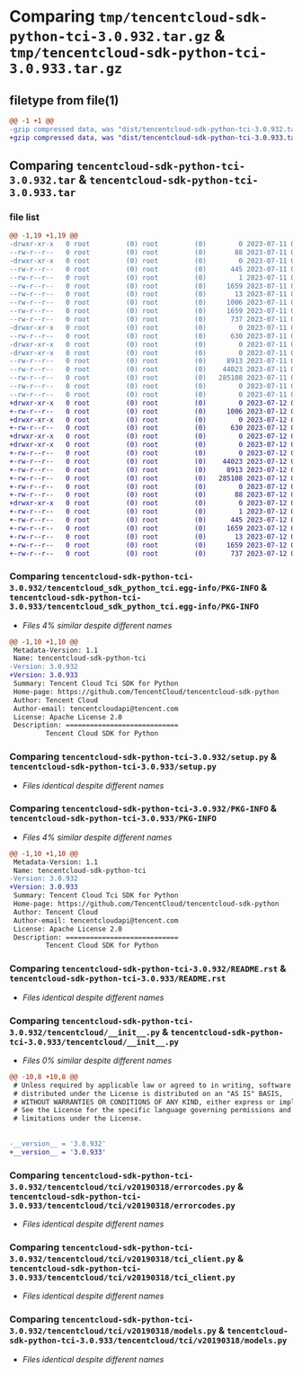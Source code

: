 # Comparing `tmp/tencentcloud-sdk-python-tci-3.0.932.tar.gz` & `tmp/tencentcloud-sdk-python-tci-3.0.933.tar.gz`

## filetype from file(1)

```diff
@@ -1 +1 @@
-gzip compressed data, was "dist/tencentcloud-sdk-python-tci-3.0.932.tar", last modified: Tue Jul 11 01:00:35 2023, max compression
+gzip compressed data, was "dist/tencentcloud-sdk-python-tci-3.0.933.tar", last modified: Wed Jul 12 00:38:14 2023, max compression
```

## Comparing `tencentcloud-sdk-python-tci-3.0.932.tar` & `tencentcloud-sdk-python-tci-3.0.933.tar`

### file list

```diff
@@ -1,19 +1,19 @@
-drwxr-xr-x   0 root         (0) root         (0)        0 2023-07-11 01:00:35.000000 tencentcloud-sdk-python-tci-3.0.932/
--rw-r--r--   0 root         (0) root         (0)       88 2023-07-11 01:00:35.000000 tencentcloud-sdk-python-tci-3.0.932/setup.cfg
-drwxr-xr-x   0 root         (0) root         (0)        0 2023-07-11 01:00:35.000000 tencentcloud-sdk-python-tci-3.0.932/tencentcloud_sdk_python_tci.egg-info/
--rw-r--r--   0 root         (0) root         (0)      445 2023-07-11 01:00:35.000000 tencentcloud-sdk-python-tci-3.0.932/tencentcloud_sdk_python_tci.egg-info/SOURCES.txt
--rw-r--r--   0 root         (0) root         (0)        1 2023-07-11 01:00:35.000000 tencentcloud-sdk-python-tci-3.0.932/tencentcloud_sdk_python_tci.egg-info/dependency_links.txt
--rw-r--r--   0 root         (0) root         (0)     1659 2023-07-11 01:00:35.000000 tencentcloud-sdk-python-tci-3.0.932/tencentcloud_sdk_python_tci.egg-info/PKG-INFO
--rw-r--r--   0 root         (0) root         (0)       13 2023-07-11 01:00:35.000000 tencentcloud-sdk-python-tci-3.0.932/tencentcloud_sdk_python_tci.egg-info/top_level.txt
--rw-r--r--   0 root         (0) root         (0)     1006 2023-07-11 01:00:35.000000 tencentcloud-sdk-python-tci-3.0.932/setup.py
--rw-r--r--   0 root         (0) root         (0)     1659 2023-07-11 01:00:35.000000 tencentcloud-sdk-python-tci-3.0.932/PKG-INFO
--rw-r--r--   0 root         (0) root         (0)      737 2023-07-11 01:00:35.000000 tencentcloud-sdk-python-tci-3.0.932/README.rst
-drwxr-xr-x   0 root         (0) root         (0)        0 2023-07-11 01:00:35.000000 tencentcloud-sdk-python-tci-3.0.932/tencentcloud/
--rw-r--r--   0 root         (0) root         (0)      630 2023-07-11 01:00:35.000000 tencentcloud-sdk-python-tci-3.0.932/tencentcloud/__init__.py
-drwxr-xr-x   0 root         (0) root         (0)        0 2023-07-11 01:00:35.000000 tencentcloud-sdk-python-tci-3.0.932/tencentcloud/tci/
-drwxr-xr-x   0 root         (0) root         (0)        0 2023-07-11 01:00:35.000000 tencentcloud-sdk-python-tci-3.0.932/tencentcloud/tci/v20190318/
--rw-r--r--   0 root         (0) root         (0)     8913 2023-07-11 01:00:35.000000 tencentcloud-sdk-python-tci-3.0.932/tencentcloud/tci/v20190318/errorcodes.py
--rw-r--r--   0 root         (0) root         (0)    44023 2023-07-11 01:00:35.000000 tencentcloud-sdk-python-tci-3.0.932/tencentcloud/tci/v20190318/tci_client.py
--rw-r--r--   0 root         (0) root         (0)   285108 2023-07-11 01:00:35.000000 tencentcloud-sdk-python-tci-3.0.932/tencentcloud/tci/v20190318/models.py
--rw-r--r--   0 root         (0) root         (0)        0 2023-07-11 01:00:35.000000 tencentcloud-sdk-python-tci-3.0.932/tencentcloud/tci/v20190318/__init__.py
--rw-r--r--   0 root         (0) root         (0)        0 2023-07-11 01:00:35.000000 tencentcloud-sdk-python-tci-3.0.932/tencentcloud/tci/__init__.py
+drwxr-xr-x   0 root         (0) root         (0)        0 2023-07-12 00:38:14.000000 tencentcloud-sdk-python-tci-3.0.933/
+-rw-r--r--   0 root         (0) root         (0)     1006 2023-07-12 00:38:14.000000 tencentcloud-sdk-python-tci-3.0.933/setup.py
+drwxr-xr-x   0 root         (0) root         (0)        0 2023-07-12 00:38:14.000000 tencentcloud-sdk-python-tci-3.0.933/tencentcloud/
+-rw-r--r--   0 root         (0) root         (0)      630 2023-07-12 00:38:14.000000 tencentcloud-sdk-python-tci-3.0.933/tencentcloud/__init__.py
+drwxr-xr-x   0 root         (0) root         (0)        0 2023-07-12 00:38:14.000000 tencentcloud-sdk-python-tci-3.0.933/tencentcloud/tci/
+drwxr-xr-x   0 root         (0) root         (0)        0 2023-07-12 00:38:14.000000 tencentcloud-sdk-python-tci-3.0.933/tencentcloud/tci/v20190318/
+-rw-r--r--   0 root         (0) root         (0)        0 2023-07-12 00:38:14.000000 tencentcloud-sdk-python-tci-3.0.933/tencentcloud/tci/v20190318/__init__.py
+-rw-r--r--   0 root         (0) root         (0)    44023 2023-07-12 00:38:14.000000 tencentcloud-sdk-python-tci-3.0.933/tencentcloud/tci/v20190318/tci_client.py
+-rw-r--r--   0 root         (0) root         (0)     8913 2023-07-12 00:38:14.000000 tencentcloud-sdk-python-tci-3.0.933/tencentcloud/tci/v20190318/errorcodes.py
+-rw-r--r--   0 root         (0) root         (0)   285108 2023-07-12 00:38:14.000000 tencentcloud-sdk-python-tci-3.0.933/tencentcloud/tci/v20190318/models.py
+-rw-r--r--   0 root         (0) root         (0)        0 2023-07-12 00:38:14.000000 tencentcloud-sdk-python-tci-3.0.933/tencentcloud/tci/__init__.py
+-rw-r--r--   0 root         (0) root         (0)       88 2023-07-12 00:38:14.000000 tencentcloud-sdk-python-tci-3.0.933/setup.cfg
+drwxr-xr-x   0 root         (0) root         (0)        0 2023-07-12 00:38:14.000000 tencentcloud-sdk-python-tci-3.0.933/tencentcloud_sdk_python_tci.egg-info/
+-rw-r--r--   0 root         (0) root         (0)        1 2023-07-12 00:38:14.000000 tencentcloud-sdk-python-tci-3.0.933/tencentcloud_sdk_python_tci.egg-info/dependency_links.txt
+-rw-r--r--   0 root         (0) root         (0)      445 2023-07-12 00:38:14.000000 tencentcloud-sdk-python-tci-3.0.933/tencentcloud_sdk_python_tci.egg-info/SOURCES.txt
+-rw-r--r--   0 root         (0) root         (0)     1659 2023-07-12 00:38:14.000000 tencentcloud-sdk-python-tci-3.0.933/tencentcloud_sdk_python_tci.egg-info/PKG-INFO
+-rw-r--r--   0 root         (0) root         (0)       13 2023-07-12 00:38:14.000000 tencentcloud-sdk-python-tci-3.0.933/tencentcloud_sdk_python_tci.egg-info/top_level.txt
+-rw-r--r--   0 root         (0) root         (0)     1659 2023-07-12 00:38:14.000000 tencentcloud-sdk-python-tci-3.0.933/PKG-INFO
+-rw-r--r--   0 root         (0) root         (0)      737 2023-07-12 00:38:14.000000 tencentcloud-sdk-python-tci-3.0.933/README.rst
```

### Comparing `tencentcloud-sdk-python-tci-3.0.932/tencentcloud_sdk_python_tci.egg-info/PKG-INFO` & `tencentcloud-sdk-python-tci-3.0.933/tencentcloud_sdk_python_tci.egg-info/PKG-INFO`

 * *Files 4% similar despite different names*

```diff
@@ -1,10 +1,10 @@
 Metadata-Version: 1.1
 Name: tencentcloud-sdk-python-tci
-Version: 3.0.932
+Version: 3.0.933
 Summary: Tencent Cloud Tci SDK for Python
 Home-page: https://github.com/TencentCloud/tencentcloud-sdk-python
 Author: Tencent Cloud
 Author-email: tencentcloudapi@tencent.com
 License: Apache License 2.0
 Description: ============================
         Tencent Cloud SDK for Python
```

### Comparing `tencentcloud-sdk-python-tci-3.0.932/setup.py` & `tencentcloud-sdk-python-tci-3.0.933/setup.py`

 * *Files identical despite different names*

### Comparing `tencentcloud-sdk-python-tci-3.0.932/PKG-INFO` & `tencentcloud-sdk-python-tci-3.0.933/PKG-INFO`

 * *Files 4% similar despite different names*

```diff
@@ -1,10 +1,10 @@
 Metadata-Version: 1.1
 Name: tencentcloud-sdk-python-tci
-Version: 3.0.932
+Version: 3.0.933
 Summary: Tencent Cloud Tci SDK for Python
 Home-page: https://github.com/TencentCloud/tencentcloud-sdk-python
 Author: Tencent Cloud
 Author-email: tencentcloudapi@tencent.com
 License: Apache License 2.0
 Description: ============================
         Tencent Cloud SDK for Python
```

### Comparing `tencentcloud-sdk-python-tci-3.0.932/README.rst` & `tencentcloud-sdk-python-tci-3.0.933/README.rst`

 * *Files identical despite different names*

### Comparing `tencentcloud-sdk-python-tci-3.0.932/tencentcloud/__init__.py` & `tencentcloud-sdk-python-tci-3.0.933/tencentcloud/__init__.py`

 * *Files 0% similar despite different names*

```diff
@@ -10,8 +10,8 @@
 # Unless required by applicable law or agreed to in writing, software
 # distributed under the License is distributed on an "AS IS" BASIS,
 # WITHOUT WARRANTIES OR CONDITIONS OF ANY KIND, either express or implied.
 # See the License for the specific language governing permissions and
 # limitations under the License.
 
 
-__version__ = '3.0.932'
+__version__ = '3.0.933'
```

### Comparing `tencentcloud-sdk-python-tci-3.0.932/tencentcloud/tci/v20190318/errorcodes.py` & `tencentcloud-sdk-python-tci-3.0.933/tencentcloud/tci/v20190318/errorcodes.py`

 * *Files identical despite different names*

### Comparing `tencentcloud-sdk-python-tci-3.0.932/tencentcloud/tci/v20190318/tci_client.py` & `tencentcloud-sdk-python-tci-3.0.933/tencentcloud/tci/v20190318/tci_client.py`

 * *Files identical despite different names*

### Comparing `tencentcloud-sdk-python-tci-3.0.932/tencentcloud/tci/v20190318/models.py` & `tencentcloud-sdk-python-tci-3.0.933/tencentcloud/tci/v20190318/models.py`

 * *Files identical despite different names*

